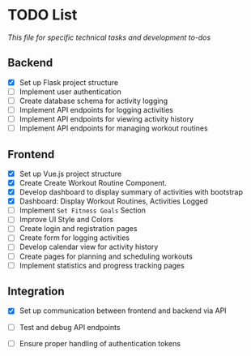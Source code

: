 # TODO List
<i>This file for specific technical tasks and development to-dos</i>

## Backend

- [x] Set up Flask project structure
- [ ] Implement user authentication
- [ ] Create database schema for activity logging
- [ ] Implement API endpoints for logging activities
- [ ] Implement API endpoints for viewing activity history
- [ ] Implement API endpoints for managing workout routines

## Frontend

- [x] Set up Vue.js project structure
- [x] Create Create Workout Routine Component.
- [x] Develop dashboard to display summary of activities with bootstrap
- [x] Dashboard: Display Workout Routines, Activities Logged
- [ ] Implement `Set Fitness Goals` Section
- [ ] Improve UI Style and Colors
- [ ] Create login and registration pages
- [ ] Create form for logging activities
- [ ] Develop calendar view for activity history
- [ ] Create pages for planning and scheduling workouts
- [ ] Implement statistics and progress tracking pages

## Integration

- [x] Set up communication between frontend and backend via API
- [ ] Test and debug API endpoints
- [ ] Ensure proper handling of authentication tokens


